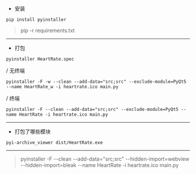 * 安装

```shell
pip install pyinstaller
```

> pip -r requirements.txt
---

* 打包
```shell
pyinstaller HeartRate.spec
```
/ 无终端
```shell
pyinstaller -F -w --clean --add-data="src;src" --exclude-module=PyQt5 --name HeartRate_w -i heartrate.ico main.py
```
/ 终端
```shell
pyinstaller -F --clean --add-data="src;src" --exclude-module=PyQt5 --name HeartRate -i heartrate.ico main.py
```
---

* 打包了哪些模块
```shell
pyi-archive_viewer dist/HeartRate.exe
```

---

> pyinstaller -F --clean --add-data="src;src" --hidden-import=webview --hidden-import=bleak --name HeartRate -i heartrate.ico main.py
